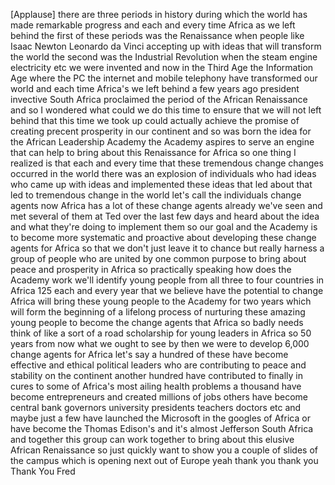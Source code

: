 
[Applause]
there are three periods in history
during which the world has made
remarkable progress and each and every
time Africa as we left behind the first
of these periods was the Renaissance
when people like Isaac Newton Leonardo
da Vinci accepting up with ideas that
will transform the world the second was
the Industrial Revolution when the steam
engine electricity etc we were invented
and now in the Third Age the Information
Age where the PC the internet and mobile
telephony have transformed our world and
each time Africa&#39;s we left behind a few
years ago president invective South
Africa proclaimed the period of the
African Renaissance and so I wondered
what could we do this time to ensure
that we will not left behind that this
time we took up could actually achieve
the promise of creating precent
prosperity in our continent and so was
born the idea for the African Leadership
Academy the Academy aspires to serve an
engine that can help to bring about this
Renaissance for Africa so one thing I
realized is that each and every time
that these tremendous change changes
occurred in the world there was an
explosion of individuals who had ideas
who came up with ideas and implemented
these ideas that led about that led to
tremendous change in the world let&#39;s
call the individuals change agents now
Africa has a lot of these change agents
already we&#39;ve seen and met several of
them at Ted over the last few days and
heard about the idea and what they&#39;re
doing to implement them so our goal and
the Academy is to become more systematic
and proactive about developing these
change agents for Africa so that we
don&#39;t just leave it to chance but really
harness a group of people who are united
by one common purpose to bring about
peace and prosperity in Africa
so practically speaking how does the
Academy work we&#39;ll identify young people
from all three to four countries in
Africa 125 each and every year that we
believe have the potential to change
Africa will bring these young people to
the Academy for two years which will
form the beginning of a lifelong process
of nurturing these amazing young people
to become the change agents that Africa
so badly needs think of like a sort of a
road scholarship for young leaders in
Africa so 50 years from now what we
ought to see by then we were to develop
6,000 change agents for Africa let&#39;s say
a hundred of these have become effective
and ethical political leaders who are
contributing to peace and stability on
the continent another hundred have
contributed to finally in cures to some
of Africa&#39;s most ailing health problems
a thousand have become entrepreneurs and
created millions of jobs others have
become central bank governors university
presidents teachers doctors etc and
maybe just a few have launched the
Microsoft in the googles of Africa or
have become the Thomas Edison&#39;s and it&#39;s
almost Jefferson South Africa and
together this group can work together to
bring about this elusive African
Renaissance so just quickly want to show
you a couple of slides of the campus
which is opening next out of Europe yeah
thank you
thank you Thank You Fred
